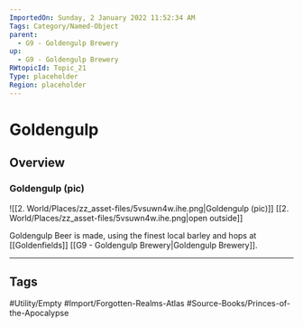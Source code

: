 ```yaml
---
ImportedOn: Sunday, 2 January 2022 11:52:34 AM
Tags: Category/Named-Object
parent:
  - G9 - Goldengulp Brewery
up:
  - G9 - Goldengulp Brewery
RWtopicId: Topic_21
Type: placeholder
Region: placeholder
---
```

# Goldengulp
## Overview
### Goldengulp (pic)
![[2. World/Places/zz_asset-files/5vsuwn4w.ihe.png|Goldengulp (pic)]]
[[2. World/Places/zz_asset-files/5vsuwn4w.ihe.png|open outside]]

Goldengulp Beer is made, using the finest local barley and hops at [[Goldenfields]] [[G9 - Goldengulp Brewery|Goldengulp Brewery]].


---
## Tags
#Utility/Empty #Import/Forgotten-Realms-Atlas #Source-Books/Princes-of-the-Apocalypse

